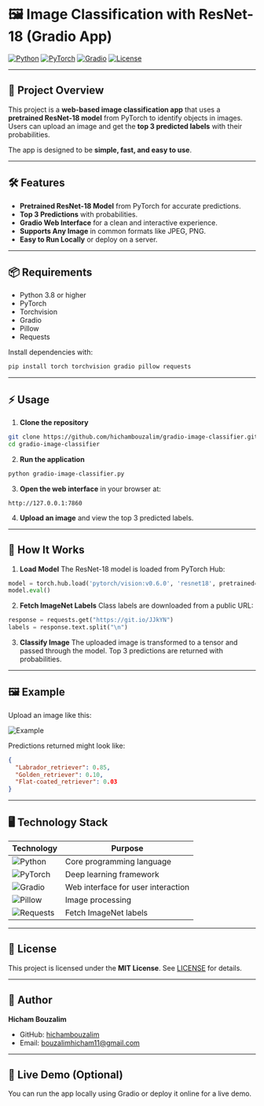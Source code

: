 # 🖼️ Image Classification with ResNet-18 (Gradio App)

[![Python](https://img.shields.io/badge/Python-3.8+-blue?logo=python\&logoColor=white)](https://www.python.org/)
[![PyTorch](https://img.shields.io/badge/PyTorch-1.13-red?logo=pytorch\&logoColor=white)](https://pytorch.org/)
[![Gradio](https://img.shields.io/badge/Gradio-3.0-orange?logo=gradio\&logoColor=white)](https://gradio.app/)
[![License](https://img.shields.io/badge/License-MIT-green)](LICENSE)

---

## 🚀 Project Overview

This project is a **web-based image classification app** that uses a **pretrained ResNet-18 model** from PyTorch to identify objects in images. Users can upload an image and get the **top 3 predicted labels** with their probabilities.

The app is designed to be **simple, fast, and easy to use**.

---

## 🛠️ Features

* **Pretrained ResNet-18 Model** from PyTorch for accurate predictions.
* **Top 3 Predictions** with probabilities.
* **Gradio Web Interface** for a clean and interactive experience.
* **Supports Any Image** in common formats like JPEG, PNG.
* **Easy to Run Locally** or deploy on a server.

---

## 📦 Requirements

* Python 3.8 or higher
* PyTorch
* Torchvision
* Gradio
* Pillow
* Requests

Install dependencies with:

```bash
pip install torch torchvision gradio pillow requests
```

---

## ⚡ Usage

1. **Clone the repository**

```bash
git clone https://github.com/hichambouzalim/gradio-image-classifier.git
cd gradio-image-classifier
```

2. **Run the application**

```bash
python gradio-image-classifier.py
```

3. **Open the web interface** in your browser at:

```
http://127.0.0.1:7860
```

4. **Upload an image** and view the top 3 predicted labels.

---

## 🧩 How It Works

1. **Load Model**
   The ResNet-18 model is loaded from PyTorch Hub:

```python
model = torch.hub.load('pytorch/vision:v0.6.0', 'resnet18', pretrained=True)
model.eval()
```

2. **Fetch ImageNet Labels**
   Class labels are downloaded from a public URL:

```python
response = requests.get("https://git.io/JJkYN")
labels = response.text.split("\n")
```

3. **Classify Image**
   The uploaded image is transformed to a tensor and passed through the model. Top 3 predictions are returned with probabilities.

---

## 🖼️ Example

Upload an image like this:

![Example](example_image.png)

Predictions returned might look like:

```json
{
  "Labrador_retriever": 0.85,
  "Golden_retriever": 0.10,
  "Flat-coated_retriever": 0.03
}
```

---

## 🖥️ Technology Stack

| Technology                                                                              | Purpose                            |
| --------------------------------------------------------------------------------------- | ---------------------------------- |
| ![Python](https://img.shields.io/badge/Python-3.8+-blue?logo=python\&logoColor=white)   | Core programming language          |
| ![PyTorch](https://img.shields.io/badge/PyTorch-1.13-red?logo=pytorch\&logoColor=white) | Deep learning framework            |
| ![Gradio](https://img.shields.io/badge/Gradio-3.0-orange?logo=gradio\&logoColor=white)  | Web interface for user interaction |
| ![Pillow](https://img.shields.io/badge/Pillow-9.0-yellow?logo=python\&logoColor=white)  | Image processing                   |
| ![Requests](https://img.shields.io/badge/Requests-2.31-lightgrey)                       | Fetch ImageNet labels              |

---

## 📜 License

This project is licensed under the **MIT License**.
See [LICENSE](LICENSE) for details.

---

## 👤 Author

**Hicham Bouzalim**

* GitHub: [hichambouzalim](https://github.com/hichambouzalim)
* Email: [bouzalimhicham11@gmail.com](mailto:bouzalimhicham11@gmail.com)

---

## 🔗 Live Demo (Optional)

You can run the app locally using Gradio or deploy it online for a live demo.
